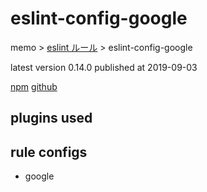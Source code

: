 # eslint-config-google

memo > [eslint ルール](../index.md) > eslint-config-google

latest version 0.14.0 published at 2019-09-03

[npm](https://www.npmjs.com/package/eslint-config-google)
[github](https://github.com/google/eslint-config-google)

## plugins used

## rule configs

- google
